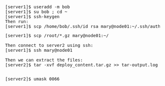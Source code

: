 <pre>
[server1]$ useradd -m bob
[server1]$ su bob ; cd ~
[server1]$ ssh-keygen
Then run:
[server1]$ scp /home/bob/.ssh/id_rsa mary@node01:~/.ssh/authorized_keys
</pre>
<pre>
[server1]$ scp /root/*.gz mary@node01:~/

Then connect to server2 using ssh:
[server1]$ ssh mary@node01

Then we can extract the files:
[server2]$ tar -xvf deploy_content.tar.gz >> tar-output.log

</pre>

<pre>
[server2]$ umask 0066
</pre>
